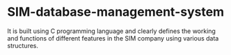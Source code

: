 # SIM-database-management-system
It is built using C programming language and clearly defines the working and functions of different features in the SIM company using various data structures.
